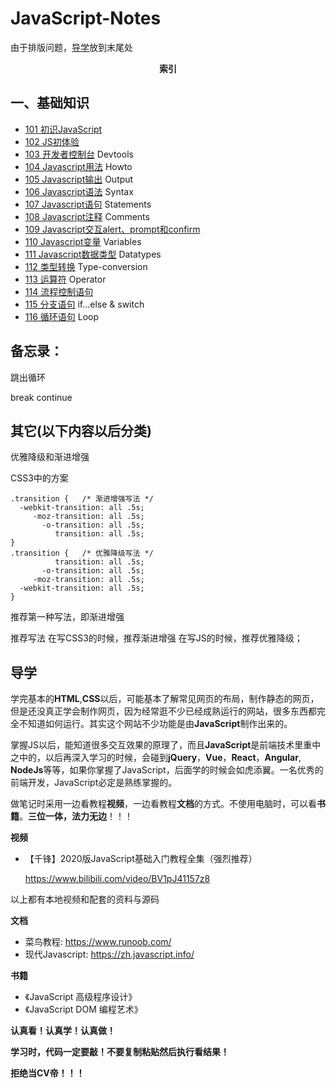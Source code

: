# JavaScript-Notes

由于排版问题，[导学](#导学)放到末尾处

<center><strong>索引</strong></center>

## 一、基础知识

* <a href="101 初识JavaScript\101 初识JavaScript.md">101 初识JavaScript</a>
* <a href="102 JS初体验\102 JS初体验.md">102 JS初体验</a>
* <a href="103 开发者控制台\103 开发者控制台.md">103 开发者控制台</a> Devtools
* <a href="104 Javascript用法\104 Javascript用法.md">104 Javascript用法</a> Howto
* <a href="105 Javascript输出\105 Javascript输出.md">105 Javascript输出</a> Output
* <a href="106 Javascript语法\106 Javascript语法.md">106 Javascript语法</a> Syntax
* <a href="107 Javascript语句\107 Javascript语句.md">107 Javascript语句</a> Statements
* <a href="108 Javascript注释\108 Javascript注释.md">108 Javascript注释</a> Comments
* <a href="109 Javascript交互alert、prompt和confirm\109 Javascript交互alert、prompt和confirm.md">109 Javascript交互alert、prompt和confirm</a> 
* <a href="110 Javascript变量\110 Javascript变量.md">110 Javascript变量</a>  Variables
* <a href="111 Javascript数据类型\111 Javascript数据类型.md">111 Javascript数据类型</a> Datatypes
* <a href="112 类型转换\112 类型转换.md">112 类型转换</a> Type-conversion
* <a href="113 运算符\113 运算符.md">113 运算符</a> Operator
* <a href="114 流程控制语句\114 流程控制语句.md">114 流程控制语句</a> 
* <a href="115 分支语句\115 分支语句.md">115 分支语句</a> if...else & switch
* <a href="116 循环语句\116 循环语句.md">116 循环语句</a> Loop







## 备忘录：

跳出循环



break continue











## 其它(以下内容以后分类)

优雅降级和渐进增强

CSS3中的方案

```
.transition {   /* 渐进增强写法 */
  -webkit-transition: all .5s;
     -moz-transition: all .5s;
       -o-transition: all .5s;
          transition: all .5s;  
} 
.transition {   /* 优雅降级写法 */ 
          transition: all .5s;
       -o-transition: all .5s;
     -moz-transition: all .5s;
  -webkit-transition: all .5s;
}
```

推荐第一种写法，即渐进增强



推荐写法
在写CSS3的时候，推荐渐进增强
在写JS的时候，推荐优雅降级；







## 导学

学完基本的**HTML**,**CSS**以后，可能基本了解常见网页的布局，制作静态的网页，但是还没真正学会制作网页，因为经常逛不少已经成熟运行的网站，很多东西都完全不知道如何运行。其实这个网站不少功能是由**JavaScript**制作出来的。

掌握JS以后，能知道很多交互效果的原理了，而且**JavaScript**是前端技术里重中之中的，以后再深入学习的时候，会碰到**jQuery**，**Vue**，**React**，**Angular**, **NodeJs**等等，如果你掌握了JavaScript，后面学的时候会如虎添翼。一名优秀的前端开发，JavaScript必定是熟练掌握的。



做笔记时采用一边看教程**视频**，一边看教程**文档**的方式。不使用电脑时，可以看**书籍**。**三位一体，法力无边**！！！



**视频**

* 【千锋】2020版JavaScript基础入门教程全集（强烈推荐）

  https://www.bilibili.com/video/BV1pJ41157z8

以上都有本地视频和配套的资料与源码



**文档**

* 菜鸟教程: https://www.runoob.com/
* 现代Javascript: https://zh.javascript.info/





**书籍**

* 《JavaScript 高级程序设计》
* 《JavaScript DOM 编程艺术》



**认真看！认真学！认真做！**

**学习时，代码一定要敲！不要复制粘贴然后执行看结果！**

**拒绝当CV帝！！！**

